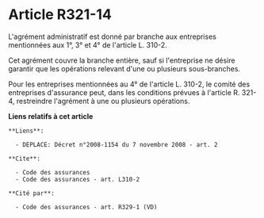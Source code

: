 # Article R321-14

L'agrément administratif est donné par branche aux entreprises mentionnées aux 1°, 3° et 4° de l'article L. 310-2.

Cet agrément couvre la branche entière, sauf si l'entreprise ne désire garantir que les opérations relevant d'une ou
plusieurs sous-branches.

Pour les entreprises mentionnées au 4° de l'article L. 310-2, le comité des entreprises d'assurance peut, dans les conditions
prévues à l'article R. 321-4, restreindre l'agrément à une ou plusieurs opérations.

**Liens relatifs à cet article**

	**Liens**:

	  - DEPLACE: Décret n°2008-1154 du 7 novembre 2008 - art. 2

	**Cite**:

	  - Code des assurances
	  - Code des assurances - art. L310-2

	**Cité par**:

	  - Code des assurances - art. R329-1 (VD)
